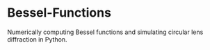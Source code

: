 # Bessel-Functions
Numerically computing Bessel functions and simulating circular lens diffraction in Python.
